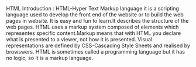 HTML Introduction :
HTML-Hyper Text Markup language it is a scripting language used to develop the front end of the website or to build the web pages in website.
It is easy and fun to learn.It describes the structure of the web pages.
HTML uses a markup system composed of elements which representes specific content.Markup means that with HTML you declare what is presented to a viewer, not how it is presented.
Visual representations are defined by CSS-Cascading Style Sheets and realised by browswers.
HTML is sometimes called a programming language but it has no logic, so it is a markup language.
